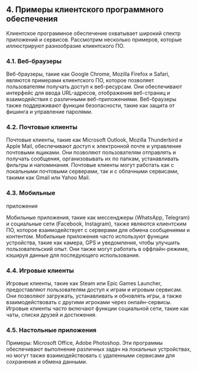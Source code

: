 ## 4. Примеры клиентского программного обеспечения

Клиентское программное обеспечение охватывает широкий спектр приложений и сервисов. Рассмотрим несколько примеров, которые иллюстрируют разнообразие клиентского ПО.

### 4.1. Веб-браузеры

Веб-браузеры, такие как Google Chrome, Mozilla Firefox и Safari, являются примерами клиентского ПО, которое позволяет пользователям получать доступ к веб-ресурсам. Они обеспечивают интерфейс для ввода URL-адресов, отображения веб-страниц и взаимодействия с различными веб-приложениями. Веб-браузеры также поддерживают функции безопасности, такие как защита от фишинга и управление паролями.

### 4.2. Почтовые клиенты

Почтовые клиенты, такие как Microsoft Outlook, Mozilla Thunderbird и Apple Mail, обеспечивают доступ к электронной почте и управление почтовыми ящиками. Они позволяют пользователям отправлять и получать сообщения, организовывать их по папкам, устанавливать фильтры и напоминания. Почтовые клиенты могут работать как с локальными почтовыми серверами, так и с облачными сервисами, такими как Gmail или Yahoo Mail.

### 4.3. Мобильные
приложения

Мобильные приложения, такие как мессенджеры (WhatsApp, Telegram) и социальные сети (Facebook, Instagram), также являются клиентским ПО, которое взаимодействует с серверами для обмена сообщениями и контентом. Мобильные приложения часто используют функции устройства, такие как камера, GPS и уведомления, чтобы улучшить пользовательский опыт. Они также могут работать в оффлайн-режиме, кэшируя данные для последующего использования.

### 4.4. Игровые клиенты

Игровые клиенты, такие как Steam или Epic Games Launcher, предоставляют пользователям доступ к играм и игровым сервисам. Они позволяют загружать, устанавливать и обновлять игры, а также взаимодействовать с другими игроками через онлайн-сервисы. Игровые клиенты часто включают функции социальной сети, такие как чаты, списки друзей и достижения.

### 4.5. Настольные приложения

Примеры: Microsoft Office, Adobe Photoshop. Эти программы обеспечивают выполнение различных задач на локальных устройствах, но могут также взаимодействовать с удаленными сервисами для сохранения и обмена данными.


